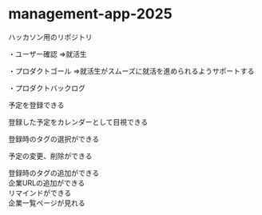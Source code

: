 # management-app-2025

ハッカソン用のリポジトリ

・ユーザー確認 ⇒就活生

・プロダクトゴール ⇒就活生がスムーズに就活を進められるようサポートする

・プロダクトバックログ　　

予定を登録できる  

登録した予定をカレンダーとして目視できる  

登録時のタグの選択ができる  

予定の変更、削除ができる  


登録時のタグの追加ができる  
企業URLの追加ができる  
リマインドができる  
企業一覧ページが見れる  

